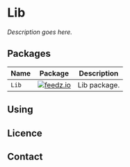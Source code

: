 # Lib

_Description goes here._

## Packages

| Name | Package | Description |
|---|---|---|
| `Lib` | [![feedz.io][p1]][d1] | Lib package. |

## Using

## Licence

## Contact

[p1]: https://example.com
[d1]: https://example.com
